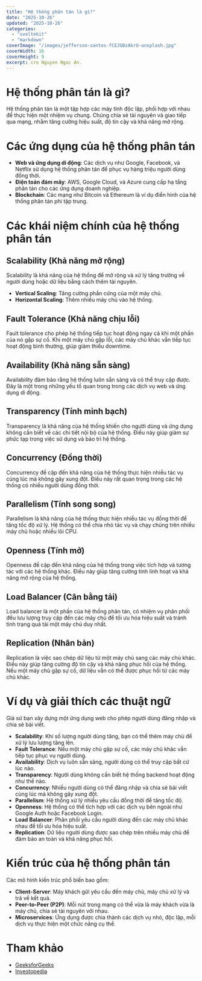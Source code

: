 ```yaml
---
title: "Hệ thống phân tán là gì?"
date: "2025-10-26"
updated: "2025-10-26"
categories:
  - "sveltekit"
  - "markdown"
coverImage: "/images/jefferson-santos-fCEJGBzAkrU-unsplash.jpg"
coverWidth: 16
coverHeight: 9
excerpt: cre Nguyen Ngoc An.
---
```

# Hệ thống phân tán là gì?

Hệ thống phân tán là một tập hợp các máy tính độc lập, phối hợp với nhau để thực hiện một nhiệm vụ chung. Chúng chia sẻ tài nguyên và giao tiếp qua mạng, nhằm tăng cường hiệu suất, độ tin cậy và khả năng mở rộng.

# Các ứng dụng của hệ thống phân tán

- **Web và ứng dụng di động**: Các dịch vụ như Google, Facebook, và Netflix sử dụng hệ thống phân tán để phục vụ hàng triệu người dùng đồng thời.
- **Điện toán đám mây**: AWS, Google Cloud, và Azure cung cấp hạ tầng phân tán cho các ứng dụng doanh nghiệp.
- **Blockchain**: Các mạng như Bitcoin và Ethereum là ví dụ điển hình của hệ thống phân tán phi tập trung.

# Các khái niệm chính của hệ thống phân tán

## Scalability (Khả năng mở rộng)

Scalability là khả năng của hệ thống để mở rộng và xử lý tăng trưởng về người dùng hoặc dữ liệu bằng cách thêm tài nguyên.

- **Vertical Scaling**: Tăng cường phần cứng của một máy chủ.
- **Horizontal Scaling**: Thêm nhiều máy chủ vào hệ thống.

## Fault Tolerance (Khả năng chịu lỗi)

Fault tolerance cho phép hệ thống tiếp tục hoạt động ngay cả khi một phần của nó gặp sự cố. Khi một máy chủ gặp lỗi, các máy chủ khác vẫn tiếp tục hoạt động bình thường, giúp giảm thiểu downtime.

## Availability (Khả năng sẵn sàng)

Availability đảm bảo rằng hệ thống luôn sẵn sàng và có thể truy cập được. Đây là một trong những yếu tố quan trọng trong các dịch vụ web và ứng dụng di động.

## Transparency (Tính minh bạch)

Transparency là khả năng của hệ thống khiến cho người dùng và ứng dụng không cần biết về các chi tiết nội bộ của hệ thống. Điều này giúp giảm sự phức tạp trong việc sử dụng và bảo trì hệ thống.

## Concurrency (Đồng thời)

Concurrency đề cập đến khả năng của hệ thống thực hiện nhiều tác vụ cùng lúc mà không gây xung đột. Điều này rất quan trọng trong các hệ thống có nhiều người dùng đồng thời.

## Parallelism (Tính song song)

Parallelism là khả năng của hệ thống thực hiện nhiều tác vụ đồng thời để tăng tốc độ xử lý. Hệ thống có thể chia nhỏ tác vụ và chạy chúng trên nhiều máy chủ hoặc nhiều lõi CPU.

## Openness (Tính mở)

Openness đề cập đến khả năng của hệ thống trong việc tích hợp và tương tác với các hệ thống khác. Điều này giúp tăng cường tính linh hoạt và khả năng mở rộng của hệ thống.

## Load Balancer (Cân bằng tải)

Load balancer là một phần của hệ thống phân tán, có nhiệm vụ phân phối đều lưu lượng truy cập đến các máy chủ để tối ưu hóa hiệu suất và tránh tình trạng quá tải một máy chủ duy nhất.

## Replication (Nhân bản)

Replication là việc sao chép dữ liệu từ một máy chủ sang các máy chủ khác. Điều này giúp tăng cường độ tin cậy và khả năng phục hồi của hệ thống. Nếu một máy chủ gặp sự cố, dữ liệu vẫn có thể được phục hồi từ các máy chủ khác.

# Ví dụ và giải thích các thuật ngữ

Giả sử bạn xây dựng một ứng dụng web cho phép người dùng đăng nhập và chia sẻ bài viết.

- **Scalability**: Khi số lượng người dùng tăng, bạn có thể thêm máy chủ để xử lý lưu lượng tăng lên.
- **Fault Tolerance**: Nếu một máy chủ gặp sự cố, các máy chủ khác vẫn tiếp tục phục vụ người dùng.
- **Availability**: Dịch vụ luôn sẵn sàng, người dùng có thể truy cập bất cứ lúc nào.
- **Transparency**: Người dùng không cần biết hệ thống backend hoạt động như thế nào.
- **Concurrency**: Nhiều người dùng có thể đăng nhập và chia sẻ bài viết cùng lúc mà không gây xung đột.
- **Parallelism**: Hệ thống xử lý nhiều yêu cầu đồng thời để tăng tốc độ.
- **Openness**: Hệ thống có thể tích hợp với các dịch vụ bên ngoài như Google Auth hoặc Facebook Login.
- **Load Balancer**: Phân phối yêu cầu người dùng đến các máy chủ khác nhau để tối ưu hóa hiệu suất.
- **Replication**: Dữ liệu người dùng được sao chép trên nhiều máy chủ để đảm bảo an toàn và khả năng phục hồi.

# Kiến trúc của hệ thống phân tán

Các mô hình kiến trúc phổ biến bao gồm:

- **Client-Server**: Máy khách gửi yêu cầu đến máy chủ, máy chủ xử lý và trả về kết quả.
- **Peer-to-Peer (P2P)**: Mỗi nút trong mạng có thể vừa là máy khách vừa là máy chủ, chia sẻ tài nguyên với nhau.
- **Microservices**: Ứng dụng được chia thành các dịch vụ nhỏ, độc lập, mỗi dịch vụ thực hiện một chức năng cụ thể.

# Tham khảo

- [GeeksforGeeks](https://www.geeksforgeeks.org/what-is-a-distributed-system/)
- [Investopedia](https://www.investopedia.com/terms/d/distributed-applications-apps.asp)
